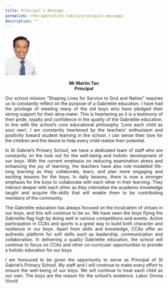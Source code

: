 ```yaml
---
title: Principal's Message
permalink: /the-gabrielite-family/principals-message/
description: ""
---
```

<img src="/images/mrmartintan2.jpeg" 
     style="width:20%">
<strong><center>Mr Martin Tan<br>Principal</center></strong>
		
<p align="justify"> Our school mission “Shaping Lives for Service to God and Nation” requires us to constantly reflect on the purpose of a Gabrielite education. I have had the privilege of meeting many of the old boys who have pledged their strong support for their alma mater. This is heartening as it is a testimony of their pride, loyalty and confidence in the quality of the Gabrielite education. In line with the school’s core educational philosophy ‘Love each child as your own’, I am constantly heartened by the teachers’ enthusiasm and positivity toward student learning in the school. I can sense their love for the children and the desire to help every child realize their potential. 

<p align="justify"> In St Gabriel’s Primary School, we have a dedicated team of staff who are constantly on the look out for the well-being and holistic development of our boys. With the current emphasis on reducing examination stress and enhancing the joy of learning, the teachers have also role-modelled life-long learning as they collaborate, learn, and plan more engaging and exciting lessons for the boys. In daily lessons, there is now a stronger emphasis for the boys to collaborate with each other in their learning. They interact deeper with each other as they internalise the academic knowledge taught and acquire life-skills that will enable them to be contributing members of the community. 

<p align="justify"> The Gabrielite education has always focused on the inculcation of virtues in our boys, and this will continue to be so. We have seen the boys flying the Gabrielite flag high by doing well in various competitions and events. Active participation in CCAs and sports is a great way to build both character and resilience in our boys. Apart from skills and knowledge, CCAs offer an authentic platform for soft skills such as leadership, communication and collaboration. In delivering a quality Gabrielite education, the school will continue to focus on CCAs and other co-curricular opportunities to provide a holistic education for our boys.       

<p align="justify"> I am honoured to be given the opportunity to serve as Principal of St Gabriel’s Primary School. My staff and I will continue to make every effort to ensure the well-being of our boys. We will continue to treat each child as our own. The boys are the reason for the school’s existence. Labor Omnia Vincit! </p>